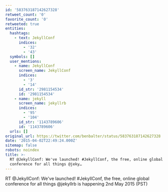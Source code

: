 ```yaml
---
id: '583763187142627328'
retweet_count: '0'
favorite_count: '0'
retweeted: true
entities:
  hashtags:
    - text: JekyllConf
      indices:
        - '32'
        - '43'
  symbols: []
  user_mentions:
    - name: JekyllConf
      screen_name: JekyllConf
      indices:
        - '3'
        - '14'
      id_str: '2981154534'
      id: '2981154534'
    - name: jekyll
      screen_name: jekyllrb
      indices:
        - '95'
        - '104'
      id_str: '1143789606'
      id: '1143789606'
  urls: []
original_url: https://twitter.com/benbalter/status/583763187142627328
date: '2015-04-02T22:49:24.000Z'
sitemap: false
robots: noindex
title: >-
  RT @JekyllConf: We've launched! #JekyllConf, the free, online global
  conference for all things @jeky…
---
```


RT @JekyllConf: We've launched! #JekyllConf, the free, online global conference for all things @jekyllrb is happening 2nd May 2015 (PST)